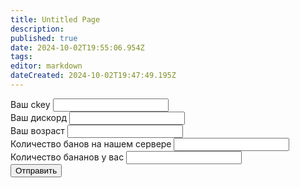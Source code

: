 ```yaml
---
title: Untitled Page
description: 
published: true
date: 2024-10-02T19:55:06.954Z
tags: 
editor: markdown
dateCreated: 2024-10-02T19:47:49.195Z
---
```


<div class="form-container">
  <form id="send">
    <div class="form-control">
      <label for="ckey">Ваш ckey</label>
      <input type="text" id="ckey" name="ckey" class="colortext" required>
    </div>
    <div class="form-control">
      <label for="ds">Ваш дискорд</label>
      <input id="ds" name="ds" class="colortext" required>
    </div>
    <div class="form-control">
      <label for="age">Ваш возраст</label>
      <input id="age" name="age" class="colortext" required>
    </div>
    <div class="form-control">
      <label for="bans">Количество банов на нашем сервере</label>
      <input id="bans" name="bans" class="colortext" required>
    </div>
    <div class="form-control">
      <label for="banans">Количество бананов у вас</label>
      <input id="banans" name="banans" class="colortext" required>
    </div>
    <div class="form-control">
      <button id="submitt" type="submit">Отправить</button>
    </div>
  </form>
</div>


